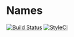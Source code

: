 Names
==================

[![Build Status](https://travis-ci.org/phpactor/name.svg?branch=master)](https://travis-ci.org/phpactor/name)
[![StyleCI](https://styleci.io/repos/<repo-id>/shield)](https://styleci.io/repos/<repo-id>)

